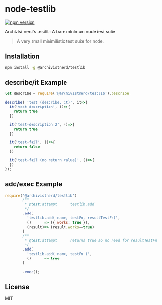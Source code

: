 # node-testlib
[![npm version](https://img.shields.io/npm/v/@archivistnerd/testlib.svg)](https://www.npmjs.com/package/@archivistnerd/testlib)

Archivist nerd's testlib: A bare minimum node test suite

> A very small minimilistic test suite for node.

## Installation

```sh
npm install -g @archivistnerd/testlib
```

## describe/it Example

```javascript
let describe = require('@archivistnerd/testlib').describe;

describe( 'test (describe, it)', it=>{
  it('test-description', ()=>{
    return true
  })

  it('test-description 2', ()=>{
    return true
  })

  it('test-fail', ()=>{
    return false
  })

  it('test-fail (no return value)', ()=>{
  })
});
```

## add/exec Example

```javascript
require('@archivistnerd/testlib')
        /**
         * @test:attempt      testlib.add
         */
        .add(
          'testlib.add( name, testFn, resultTestFn)',
          ()      => ({ works: true }),
          (result)=> (result.works==true)
        )
        /**
         * @test:attempt      returns true so no need for resultTestFn
         */
        .add(
          'testlib.add( name, testFn )',
          ()      => true
        )

        .exec();
```

## License

MIT
